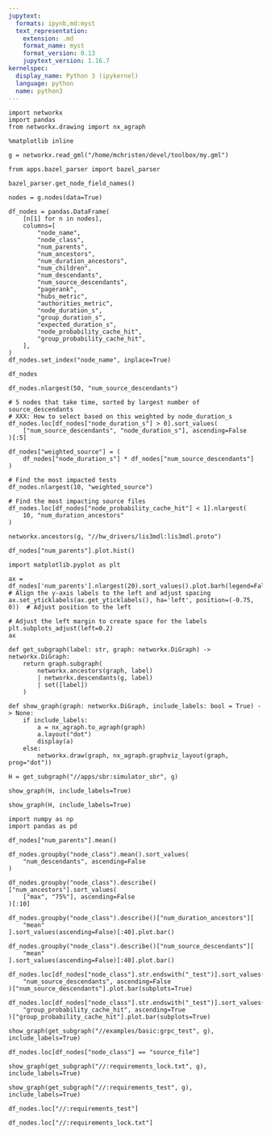```yaml
---
jupytext:
  formats: ipynb,md:myst
  text_representation:
    extension: .md
    format_name: myst
    format_version: 0.13
    jupytext_version: 1.16.7
kernelspec:
  display_name: Python 3 (ipykernel)
  language: python
  name: python3
---
```


```{code-cell} ipython3
import networkx
import pandas
from networkx.drawing import nx_agraph
```

```{code-cell} ipython3
%matplotlib inline
```

```{code-cell} ipython3
g = networkx.read_gml("/home/mchristen/devel/toolbox/my.gml")
```

```{code-cell} ipython3
from apps.bazel_parser import bazel_parser
```

```{code-cell} ipython3
bazel_parser.get_node_field_names()
```

```{code-cell} ipython3
nodes = g.nodes(data=True)
```

```{code-cell} ipython3
df_nodes = pandas.DataFrame(
    [n[1] for n in nodes],
    columns=[
        "node_name",
        "node_class",
        "num_parents",
        "num_ancestors",
        "num_duration_ancestors",
        "num_children",
        "num_descendants",
        "num_source_descendants",
        "pagerank",
        "hubs_metric",
        "authorities_metric",
        "node_duration_s",
        "group_duration_s",
        "expected_duration_s",
        "node_probability_cache_hit",
        "group_probability_cache_hit",
    ],
)
df_nodes.set_index("node_name", inplace=True)
```

```{code-cell} ipython3
df_nodes
```

```{code-cell} ipython3
df_nodes.nlargest(50, "num_source_descendants")
```

```{code-cell} ipython3
# 5 nodes that take time, sorted by largest number of source_descendants
# XXX: How to select based on this weighted by node_duration_s
df_nodes.loc[df_nodes["node_duration_s"] > 0].sort_values(
    ["num_source_descendants", "node_duration_s"], ascending=False
)[:5]
```

```{code-cell} ipython3
df_nodes["weighted_source"] = (
    df_nodes["node_duration_s"] * df_nodes["num_source_descendants"]
)
```

```{code-cell} ipython3
# Find the most impacted tests
df_nodes.nlargest(10, "weighted_source")
```

```{code-cell} ipython3
# Find the most impacting source files
df_nodes.loc[df_nodes["node_probability_cache_hit"] < 1].nlargest(
    10, "num_duration_ancestors"
)
```

```{code-cell} ipython3
networkx.ancestors(g, "//hw_drivers/lis3mdl:lis3mdl.proto")
```

```{code-cell} ipython3
df_nodes["num_parents"].plot.hist()
```

```{code-cell} ipython3
import matplotlib.pyplot as plt

ax = df_nodes['num_parents'].nlargest(20).sort_values().plot.barh(legend=False)
# Align the y-axis labels to the left and adjust spacing
ax.set_yticklabels(ax.get_yticklabels(), ha='left', position=(-0.75, 0))  # Adjust position to the left

# Adjust the left margin to create space for the labels
plt.subplots_adjust(left=0.2)
ax
```

```{code-cell} ipython3
def get_subgraph(label: str, graph: networkx.DiGraph) -> networkx.DiGraph:
    return graph.subgraph(
        networkx.ancestors(graph, label)
        | networkx.descendants(g, label)
        | set([label])
    )
```

```{code-cell} ipython3
def show_graph(graph: networkx.DiGraph, include_labels: bool = True) -> None:
    if include_labels:
        a = nx_agraph.to_agraph(graph)
        a.layout("dot")
        display(a)
    else:
        networkx.draw(graph, nx_agraph.graphviz_layout(graph, prog="dot"))
```

```{code-cell} ipython3
H = get_subgraph("//apps/sbr:simulator_sbr", g)
```

```{code-cell} ipython3
show_graph(H, include_labels=True)
```

```{code-cell} ipython3
show_graph(H, include_labels=True)
```

```{code-cell} ipython3
import numpy as np
import pandas as pd
```

```{code-cell} ipython3
df_nodes["num_parents"].mean()
```

```{code-cell} ipython3
df_nodes.groupby("node_class").mean().sort_values(
    "num_descendants", ascending=False
)
```

```{code-cell} ipython3
df_nodes.groupby("node_class").describe()["num_ancestors"].sort_values(
    ["max", "75%"], ascending=False
)[:10]
```

```{code-cell} ipython3
df_nodes.groupby("node_class").describe()["num_duration_ancestors"][
    "mean"
].sort_values(ascending=False)[:40].plot.bar()
```

```{code-cell} ipython3
df_nodes.groupby("node_class").describe()["num_source_descendants"][
    "mean"
].sort_values(ascending=False)[:40].plot.bar()
```

```{code-cell} ipython3
df_nodes.loc[df_nodes["node_class"].str.endswith("_test")].sort_values(
    "num_source_descendants", ascending=False
)["num_source_descendants"].plot.bar(subplots=True)
```

```{code-cell} ipython3
df_nodes.loc[df_nodes["node_class"].str.endswith("_test")].sort_values(
    "group_probability_cache_hit", ascending=True
)["group_probability_cache_hit"].plot.bar(subplots=True)
```

```{code-cell} ipython3
show_graph(get_subgraph("//examples/basic:grpc_test", g), include_labels=True)
```

```{code-cell} ipython3
df_nodes.loc[df_nodes["node_class"] == "source_file"]
```

```{code-cell} ipython3
show_graph(get_subgraph("//:requirements_lock.txt", g), include_labels=True)
```

```{code-cell} ipython3
show_graph(get_subgraph("//:requirements_test", g), include_labels=True)
```

```{code-cell} ipython3
df_nodes.loc["//:requirements_test"]
```

```{code-cell} ipython3
df_nodes.loc["//:requirements_lock.txt"]
```

```{code-cell} ipython3

```
